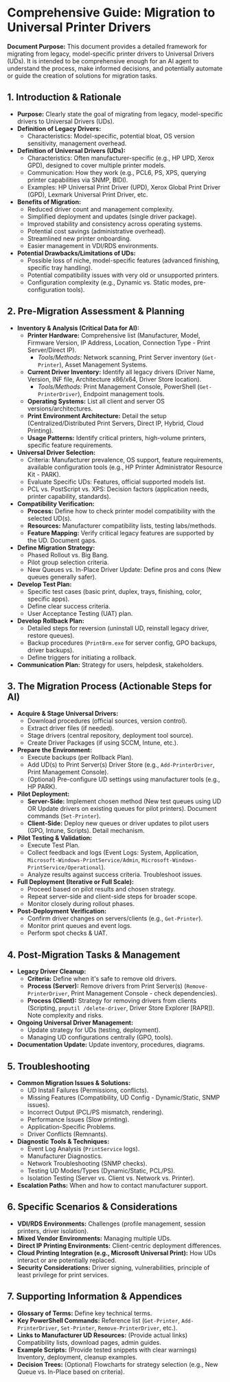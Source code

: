 # Comprehensive Guide: Migration to Universal Printer Drivers

**Document Purpose:** This document provides a detailed framework for migrating from legacy, model-specific printer drivers to Universal Drivers (UDs). It is intended to be comprehensive enough for an AI agent to understand the process, make informed decisions, and potentially automate or guide the creation of solutions for migration tasks.

## 1. Introduction & Rationale

* **Purpose:** Clearly state the goal of migrating from legacy, model-specific drivers to Universal Drivers (UDs).
* **Definition of Legacy Drivers:**
    * Characteristics: Model-specific, potential bloat, OS version sensitivity, management overhead.
* **Definition of Universal Drivers (UDs):**
    * Characteristics: Often manufacturer-specific (e.g., HP UPD, Xerox GPD), designed to cover multiple printer models.
    * Communication: How they work (e.g., PCL6, PS, XPS, querying printer capabilities via SNMP, BIDI).
    * Examples: HP Universal Print Driver (UPD), Xerox Global Print Driver (GPD), Lexmark Universal Print Driver, etc.
* **Benefits of Migration:**
    * Reduced driver count and management complexity.
    * Simplified deployment and updates (single driver package).
    * Improved stability and consistency across operating systems.
    * Potential cost savings (administrative overhead).
    * Streamlined new printer onboarding.
    * Easier management in VDI/RDS environments.
* **Potential Drawbacks/Limitations of UDs:**
    * Possible loss of niche, model-specific features (advanced finishing, specific tray handling).
    * Potential compatibility issues with very old or unsupported printers.
    * Configuration complexity (e.g., Dynamic vs. Static modes, pre-configuration tools).

## 2. Pre-Migration Assessment & Planning

* **Inventory & Analysis (Critical Data for AI):**
    * **Printer Hardware:** Comprehensive list (Manufacturer, Model, Firmware Version, IP Address, Location, Connection Type - Print Server/Direct IP).
        * *Tools/Methods:* Network scanning, Print Server inventory (`Get-Printer`), Asset Management Systems.
    * **Current Driver Inventory:** Identify all legacy drivers (Driver Name, Version, INF file, Architecture x86/x64, Driver Store location).
        * *Tools/Methods:* Print Management Console, PowerShell (`Get-PrinterDriver`), Endpoint management tools.
    * **Operating Systems:** List all client and server OS versions/architectures.
    * **Print Environment Architecture:** Detail the setup (Centralized/Distributed Print Servers, Direct IP, Hybrid, Cloud Printing).
    * **Usage Patterns:** Identify critical printers, high-volume printers, specific feature requirements.
* **Universal Driver Selection:**
    * Criteria: Manufacturer prevalence, OS support, feature requirements, available configuration tools (e.g., HP Printer Administrator Resource Kit - PARK).
    * Evaluate Specific UDs: Features, official supported models list.
    * PCL vs. PostScript vs. XPS: Decision factors (application needs, printer capability, standards).
* **Compatibility Verification:**
    * **Process:** Define how to check printer model compatibility with the selected UD(s).
    * **Resources:** Manufacturer compatibility lists, testing labs/methods.
    * **Feature Mapping:** Verify critical legacy features are supported by the UD. Document gaps.
* **Define Migration Strategy:**
    * Phased Rollout vs. Big Bang.
    * Pilot group selection criteria.
    * New Queues vs. In-Place Driver Update: Define pros and cons (New queues generally safer).
* **Develop Test Plan:**
    * Specific test cases (basic print, duplex, trays, finishing, color, specific apps).
    * Define clear success criteria.
    * User Acceptance Testing (UAT) plan.
* **Develop Rollback Plan:**
    * Detailed steps for reversion (uninstall UD, reinstall legacy driver, restore queues).
    * Backup procedures (`PrintBrm.exe` for server config, GPO backups, driver backups).
    * Define triggers for initiating a rollback.
* **Communication Plan:** Strategy for users, helpdesk, stakeholders.

## 3. The Migration Process (Actionable Steps for AI)

* **Acquire & Stage Universal Drivers:**
    * Download procedures (official sources, version control).
    * Extract driver files (if needed).
    * Stage drivers (central repository, deployment tool source).
    * Create Driver Packages (if using SCCM, Intune, etc.).
* **Prepare the Environment:**
    * Execute backups (per Rollback Plan).
    * Add UD(s) to Print Server(s) Driver Store (e.g., `Add-PrinterDriver`, Print Management Console).
    * (Optional) Pre-configure UD settings using manufacturer tools (e.g., HP PARK).
* **Pilot Deployment:**
    * **Server-Side:** Implement chosen method (New test queues using UD OR Update drivers on existing queues for pilot printers). Document commands (`Set-Printer`).
    * **Client-Side:** Deploy new queues or driver updates to pilot users (GPO, Intune, Scripts). Detail mechanism.
* **Pilot Testing & Validation:**
    * Execute Test Plan.
    * Collect feedback and logs (Event Logs: System, Application, `Microsoft-Windows-PrintService/Admin`, `Microsoft-Windows-PrintService/Operational`).
    * Analyze results against success criteria. Troubleshoot issues.
* **Full Deployment (Iterative or Full Scale):**
    * Proceed based on pilot results and chosen strategy.
    * Repeat server-side and client-side steps for broader scope.
    * Monitor closely during rollout phases.
* **Post-Deployment Verification:**
    * Confirm driver changes on servers/clients (e.g., `Get-Printer`).
    * Monitor print queues and event logs.
    * Perform spot checks & UAT.

## 4. Post-Migration Tasks & Management

* **Legacy Driver Cleanup:**
    * **Criteria:** Define when it's safe to remove old drivers.
    * **Process (Server):** Remove drivers from Print Server(s) (`Remove-PrinterDriver`, Print Management Console - check dependencies).
    * **Process (Client):** Strategy for removing drivers from clients (Scripting, `pnputil /delete-driver`, Driver Store Explorer [RAPR]). Note complexity and risks.
* **Ongoing Universal Driver Management:**
    * Update strategy for UDs (testing, deployment).
    * Managing UD configurations centrally (GPO, tools).
* **Documentation Update:** Update inventory, procedures, diagrams.

## 5. Troubleshooting

* **Common Migration Issues & Solutions:**
    * UD Install Failures (Permissions, conflicts).
    * Missing Features (Compatibility, UD Config - Dynamic/Static, SNMP issues).
    * Incorrect Output (PCL/PS mismatch, rendering).
    * Performance Issues (Slow printing).
    * Application-Specific Problems.
    * Driver Conflicts (Remnants).
* **Diagnostic Tools & Techniques:**
    * Event Log Analysis (`PrintService` logs).
    * Manufacturer Diagnostics.
    * Network Troubleshooting (SNMP checks).
    * Testing UD Modes/Types (Dynamic/Static, PCL/PS).
    * Isolation Testing (Server vs. Client vs. Network vs. Printer).
* **Escalation Paths:** When and how to contact manufacturer support.

## 6. Specific Scenarios & Considerations

* **VDI/RDS Environments:** Challenges (profile management, session printers, driver isolation).
* **Mixed Vendor Environments:** Managing multiple UDs.
* **Direct IP Printing Environments:** Client-centric deployment differences.
* **Cloud Printing Integration (e.g., Microsoft Universal Print):** How UDs interact or are potentially replaced.
* **Security Considerations:** Driver signing, vulnerabilities, principle of least privilege for print services.

## 7. Supporting Information & Appendices

* **Glossary of Terms:** Define key technical terms.
* **Key PowerShell Commands:** Reference list (`Get-Printer`, `Add-PrinterDriver`, `Set-Printer`, `Remove-PrinterDriver`, etc.).
* **Links to Manufacturer UD Resources:** (Provide actual links) Compatibility lists, download pages, admin guides.
* **Example Scripts:** (Provide tested snippets with clear warnings) Inventory, deployment, cleanup examples.
* **Decision Trees:** (Optional) Flowcharts for strategy selection (e.g., New Queue vs. In-Place based on criteria).